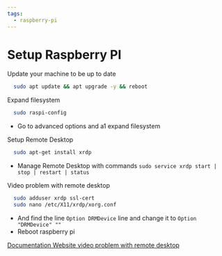 ```yaml
---
tags:
  - raspberry-pi
---
```


# Setup Raspberry PI

Update your machine to be up to date
```bash
  sudo apt update && apt upgrade -y && reboot
```

Expand filesystem
```bash
  sudo raspi-config
```
- Go to advanced options and a1 expand filesystem

Setup Remote Desktop
```bash
  sudo apt-get install xrdp
```
- Manage Remote Desktop with commands `sudo service xrdp start | stop | restart | status`

Video problem with remote desktop
```bash
  sudo adduser xrdp ssl-cert
  sudo nano /etc/X11/xrdp/xorg.conf
```
- And find the line `Option DRMDevice` line and change it to `Option "DRMDevice" ""`
- Reboot raspberry pi

[Documentation Website video problem with remote desktop](https://forums.raspberrypi.com/viewtopic.php?p=2151746)